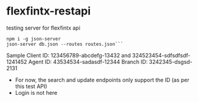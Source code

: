 # flexfintx-restapi

testing server for flexfintx api

````
npm i -g json-server
json-server db.json --routes routes.json```
````

Sample Client ID: 123456789-abcdefg-13432 and 324523454-sdfsdfsdf-1241452
Agent ID: 43534534-sadasdf-12344
Branch ID: 3242345-dsgsd-2131

- For now, the search and update endpoints only support the ID (as per this test API)
- Login is not here
